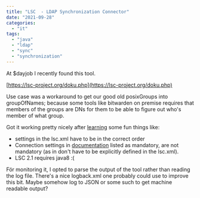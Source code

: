 ```yaml
---
title: "LSC  - LDAP Synchronization Connector"
date: "2021-09-28"
categories: 
  - "it"
tags: 
  - "java"
  - "ldap"
  - "sync"
  - "synchronization"
---
```


At $dayjob I recently found this tool.

[https://lsc-project.org/doku.php](https://lsc-project.org/doku.php)

Use case was a workaround to get our good old posixGroups into groupOfNames; because some tools like bitwarden on premise requires that members of the groups are DNs for them to be able to figure out who's member of what group.

Got it working pretty nicely after [learning](https://lsc-project.org/documentation/tutorial/synchronizeposixgroupstogroupofnames) some fun things like:

- settings in the lsc.xml have to be in the correct order
- Connection settings in [documentation](https://lsc-project.org/documentation/2.0/configuration/connections/ldap) listed as mandatory, are not mandatory (as in don't have to be explicitly defined in the lsc.xml).
- LSC 2.1 requires java8 :(

För monitoring it, I opted to parse the output of the tool rather than reading the log file. There's a nice logback.xml one probably could use to improve this bit. Maybe somehow log to JSON or some such to get machine readable output?
